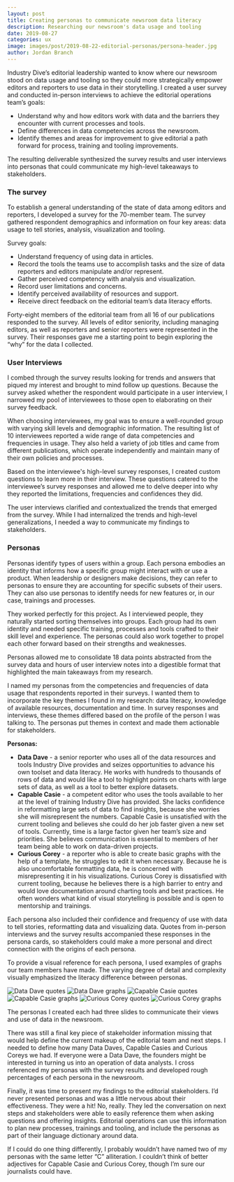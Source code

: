 ```yaml
---
layout: post 
title: Creating personas to communicate newsroom data literacy
description: Researching our newsroom's data usage and tooling
date: 2019-08-27
categories: ux
image: images/post/2019-08-22-editorial-personas/persona-header.jpg
author: Jordan Branch
---
```


Industry Dive’s editorial leadership wanted to know where our newsroom stood on data usage and tooling so they could more strategically empower editors and reporters to use data in their storytelling. I created a user survey and conducted in-person interviews to achieve the editorial operations team’s goals: 

- Understand why and how editors work with data and the barriers they encounter with current processes and tools.
- Define differences in data competencies across the newsroom. 
- Identify themes and areas for improvement to give editorial a path forward for process, training and tooling improvements. 

The resulting deliverable synthesized the survey results and user interviews into personas that could communicate my high-level takeaways to stakeholders.

### The survey 

To establish a general understanding of the state of data among editors and reporters, I developed a survey for the 70-member team. The survey gathered respondent demographics and information on four key areas: data usage to tell stories, analysis, visualization and tooling. 

Survey goals:
- Understand frequency of using data in articles.
- Record the tools the teams use to accomplish tasks and the size of data reporters and editors manipulate and/or represent.
- Gather perceived competency with analysis and visualization.
- Record user limitations and concerns. 
- Identify perceived availability of resources and support. 
- Receive direct feedback on the editorial team’s data literacy efforts.

Forty-eight members of the editorial team from all 16 of our publications responded to the survey. All levels of editor seniority, including managing editors, as well as reporters and senior reporters were represented in the survey. Their responses gave me a starting point to begin exploring the “why” for the data I collected. 

### User Interviews

I combed through the survey results looking for trends and answers that piqued my interest and brought to mind follow up questions. Because the survey asked whether the respondent would participate in a user interview, I narrowed my pool of interviewees to those open to elaborating on their survey feedback.

When choosing interviewees, my goal was to ensure a well-rounded group with varying skill levels and demographic information. The resulting list of 10 interviewees reported a wide range of data competencies and frequencies in usage. They also held a variety of job titles and came from different publications, which operate independently and maintain many of their own policies and processes.

Based on the interviewee's high-level survey responses, I created custom questions to learn more in their interview. These questions catered to the interviewee’s survey responses and allowed me to delve deeper into why they reported the limitations, frequencies and confidences they did.

The user interviews clarified and contextualized the trends that emerged from the survey. While I had internalized the trends and high-level generalizations, I needed a way to communicate my findings to stakeholders.

### Personas

Personas identify types of users within a group. Each persona embodies an identity that informs how a specific group might interact with or use a product. When leadership or designers make decisions, they can refer to personas to ensure they are accounting for specific subsets of their users. They can also use personas to identify needs for new features or, in our case, trainings and processes. 

They worked perfectly for this project. As I interviewed people, they naturally started sorting themselves into groups. Each group had its own identity and needed specific training, processes and tools crafted to their skill level and experience. The personas could also work together to propel each other forward based on their strengths and weaknesses.

Personas allowed me to consolidate 18 data points abstracted from the survey data and hours of user interview notes into a digestible format that highlighted the main takeaways from my research.

I named my personas from the competencies and frequencies of data usage that respondents reported in their surveys. I wanted them to incorporate the key themes I found in my research: data literacy, knowledge of available resources, documentation and time. In survey responses and interviews, these themes differed based on the profile of the person I was talking to. The personas put themes in context and made them actionable for stakeholders.

**Personas:**

- **Data Dave** - a senior reporter who uses all of the data resources and tools Industry Dive provides and seizes opportunities to advance his own toolset and data literacy. He works with hundreds to thousands of rows of data and would like a tool to highlight points on charts with large sets of data, as well as a tool to better explore datasets.
- **Capable Casie** - a competent editor who uses the tools available to her at the level of training Industry Dive has provided. She lacks confidence in reformatting large sets of data to find insights, because she worries she will misrepresent the numbers. Capable Casie is unsatisfied with the current tooling and believes she could do her job faster given a new set of tools. Currently, time is a large factor given her team’s size and priorities. She believes communication is essential to members of her team being able to work on data-driven projects.
- **Curious Corey** - a reporter who is able to create basic graphs with the help of a template, he struggles to edit it when necessary. Because he is also uncomfortable formatting data, he is concerned with misrepresenting it in his visualizations. Curious Corey is dissatisfied with current tooling, because he believes there is a high barrier to entry and would love documentation around charting tools and best practices. He often wonders what kind of visual storytelling is possible and is open to mentorship and trainings. 

Each persona also included their confidence and frequency of use with data to tell stories, reformatting data and visualizing data. Quotes from in-person interviews and the survey results accompanied these responses in the persona cards, so stakeholders could make a more personal and direct connection with the origins of each persona.  

To provide a visual reference for each persona, I used examples of graphs our team members have made. The varying degree of detail and complexity visually emphasized the literacy difference between personas.

<p class="full-width grid-two-columns">
    <img src="{{ site.url }}/images/post/2019-08-22-editorial-personas/data-dave-quotes.jpg" alt="Data Dave quotes"/>
	<img src="{{ site.url }}/images/post/2019-08-22-editorial-personas/data-dave-graphs.jpg" alt="Data Dave graphs"/>
	<img src="{{ site.url }}/images/post/2019-08-22-editorial-personas/capable-casie-quotes.jpg" alt="Capable Casie quotes"/>
	<img src="{{ site.url }}/images/post/2019-08-22-editorial-personas/capable-casie-graphs.jpg" alt="Capable Casie graphs"/>
	<img src="{{ site.url }}/images/post/2019-08-22-editorial-personas/curious-corey-quotes.jpg" alt="Curious Corey quotes"/>
	<img src="{{ site.url }}/images/post/2019-08-22-editorial-personas/curious-corey-graphs.jpg" alt="Curious Corey graphs"/>
</p>

<span class="caption">The personas I created each had three slides to communicate their views and use of data in the newsroom.</span>

There was still a final key piece of stakeholder information missing that would help define the current makeup of the editorial team and next steps. I needed to define how many Data Daves, Capable Casies and Curious Coreys we had. If everyone were a Data Dave, the founders might be interested in turning us into an operation of data analysts. I cross referenced my personas with the survey results and developed rough percentages of each persona in the newsroom.

Finally, it was time to present my findings to the editorial stakeholders. I’d never presented personas and was a little nervous about their effectiveness. They were a hit! No, really. They led the conversation on next steps and stakeholders were able to easily reference them when asking questions and offering insights. Editorial operations can use this information to plan new processes, trainings and tooling, and include the personas as part of their language dictionary around data.

If I could do one thing differently, I probably wouldn’t have named two of my personas with the same letter “C” alliteration. I couldn’t think of better adjectives for Capable Casie and Curious Corey, though I’m sure our journalists could have.